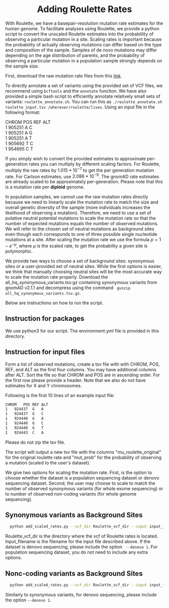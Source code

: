 <h1 align="center"> Adding Roulette Rates </h1>

With Roulette, we have a basepair-resolution mutation rate estimates for the human genome. To facilitate analyses using Roulette, we provide a python script to convert the unscaled Roulette estimates into the probablility of observing a particular mutation in a site. Scaling rates is important because the probability of actually observing mutations can differ based on the type and composition of the sample. Samples of de novo mutations may differ depending on the age distribution of parents, and the probability of observing a particular mutation in a population sample strongly depends on the sample size.

First, download the raw mutation rate files from this [link](http://genetics.bwh.harvard.edu/downloads/Vova/Roulette/). 

To directly annotate a set of variants using the provided set of VCF files, we recommend using `bcftools` and the `annotate` function. We have also provided a simple bash script to efficiently annotate relatively small sets of variants: `roulette_annotate.sh`. You can run this as `./roulette_annotate.sh roulette_input.tsv /wherever/roulette/lives`. Using an input file in the following format:

CHROM	POS	REF	ALT<br>
1	905251	A	C<br>
1	905251	A	G<br>
1	905251	A	T<br>
1	905692	T	C<br>
1	954695	C	T<br>

If you simply wish to convert the provided estimates to approximate per-generation rates you can multiply by different scaling factors. For Roulette, multiply the raw rates by $1.015*10^{-7}$ to get the per generation mutation rate. For Carlson estimates, use $2.086 * 10^{-9}$. The gnomAD rate estimates are already scaled to be approximately per-generation. Please note that this is a mutation rate per **diploid** genome.

In population samples, we cannot use the raw mutation rates directly because we need to linearly scale the mutation rate to match the size and overall genetic diversity of the sample (more individuals increases the likelihood of observing a mutation). Therefore, we need to use a set of putative neutral potential mutations to scale the mutation rate so that the number of expected mutations equals the number of observed mutations. We will refer to the chosen set of neutral mutations as background sites even though each corresponds to one of three possible single nucleotide mutations at a site. After scaling the mutation rate we  use the formula $p = 1 - e^{-\mu}$, where $\mu$ is the scaled rate, to get the probability a given site is polymorphic.

We provide two ways to choose a set of background sites: synonymous sites or a user-provided set of neutral sites. While the first options is easier, we think that manually choosing neutral sites will be the most accurate way to scale the mutation rate properly. Download the all_hq_synonymous_variants.tsv.gz containing synonymous variants from gnomAD v2.1.1 and decompress using the command ``` gunzip all_hq_synonymous_variants.tsv.gz```.

Below are instructions on how to run the script.

## Instruction for packages

We use python3 for our script. The environment.yml file is provided in this directory.

## Instruction for input files

Form a list of observed mutations, create a tsv file with with CHROM, POS, REF, and ALT as the first four columns. You may have additional columns after ALT. Sort the file so that CHROM and POS are in ascending order. For the first row please provide a header. Note that we also do not have estimates for X and Y chromosomes.

Following is the first 10 lines of an example input file:
```sh
CHROM	POS	REF	ALT
1	924437	G	A	
1	924437	G	C	
1	924440	G	A	
1	924440	G	C	
1	924440	G	T	
1	924443	C	A	
```
Please do not zip the tsv file.

The script will output a new tsv file with the columns "mu_roulette_original" for the original roulette rate and "mut_prob" for the probability of observing a mutation (scaled to the user's dataset). 

We give two options for scaling the mutation rate. First, is the option to choose whether the dataset is a population sequencing dataset or denovo sequencing dataset. Second, the user may choose to scale to match the number of observed synonymous variants (for whole exome sequencing) or to number of observed non-coding variants (for whole genome sequencing).


## Synonymous variants as Background Sites

```sh
  python add_scaled_rates.py --vcf_dir Roulette_vcf_dir --input input_filename --output_dir output_directory
```
Roulette_vcf_dir is the directory where the vcf of Roulette rates is located. Input_filename is the filename for the input file described above. If the dataset is denovo sequencing, please include the option ``` --denovo 1```. For population sequencing dataset, you do not need to include any extra options.

## Nonc-coding variants as Background Sites

```sh
  python add_scaled_rates.py --vcf_dir Roulette_vcf_dir --input input_filename --output_dir output_header --background_type 0
```

Similarly to synonymous variants, for denovo sequencing, please include the option ```--denovo 1```.

